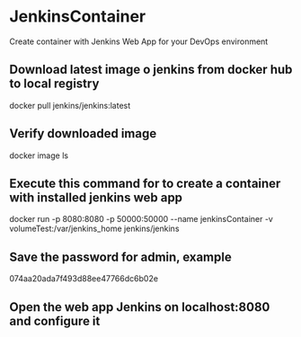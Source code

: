 # JenkinsContainer
Create container with Jenkins Web App for your DevOps environment 

## Download latest image o jenkins from docker hub to local registry

docker pull jenkins/jenkins:latest

## Verify downloaded image

docker image ls

## Execute this command for to create a container with installed jenkins web app

docker run -p 8080:8080 -p 50000:50000 --name jenkinsContainer -v volumeTest:/var/jenkins_home jenkins/jenkins

## Save the password for admin, example

074aa20ada7f493d88ee47766dc6b02e

## Open the web app Jenkins on localhost:8080 and configure it
